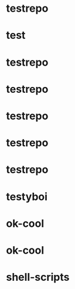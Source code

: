 # testrepo
# test
# testrepo
# testrepo
# testrepo
# testrepo
# testrepo
# testyboi
# ok-cool
# ok-cool
# shell-scripts
